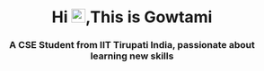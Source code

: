 <h1 align="center">Hi <img src="https://media.giphy.com/media/hvRJCLFzcasrR4ia7z/giphy.gif" width="25px">,This is Gowtami</h1>
<h3 align="center">A CSE Student from IIT Tirupati India, passionate about learning new skills</h3>


